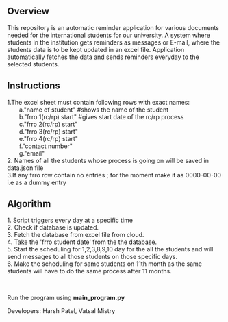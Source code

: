 <h2>Overview</h2>
<p>
This repository is an automatic reminder application for various documents needed for the international students for our university. A system where students in the institution gets reminders as messages or E-mail, where the students data is to be kept updated in an excel file. Application automatically fetches the data and sends reminders everyday to the selected students.
</p>
<h2>Instructions</h2>
<p> 1.The excel sheet must contain following rows with exact names:<br>
    &ensp;&ensp;&ensp;&ensp;a."name of student"      #shows the name of the student<br>
    &ensp;&ensp;&ensp;&ensp;b."frro 1(rc/rp) start"  #gives start date of the rc/rp process<br>
    &ensp;&ensp;&ensp;&ensp;c."frro 2(rc/rp) start"<br>
    &ensp;&ensp;&ensp;&ensp;d."frro 3(rc/rp) start"<br>
    &ensp;&ensp;&ensp;&ensp;e."frro 4(rc/rp) start"<br>
    &ensp;&ensp;&ensp;&ensp;f."contact number"<br>
    &ensp;&ensp;&ensp;&ensp;g."email"<br>
    2. Names of all the students whose process is going on will be saved in data.json file<br>
    3.If any frro row contain no entries ; for the moment make it as 0000-00-00 i.e as a dummy entry
</p>
<h2>Algorithm</h2>
<p>
1. Script triggers every day at a specific time<br>
2. Check if database is updated. <br>
3. Fetch the database from excel file from cloud. <br>
4. Take the 'frro student date' from the the database.<br>
5. Start the scheduling for 1,2,3,8,9,10 day for the all the students and will send messages to all those students on those specific days.<br>
6. Make the scheduling for same students on 11th month as the same students will have to do the same process after 11 months.<br>
</p>
<br>
<p> Run the program using <b>main_program.py</b>
<p>Developers: Harsh Patel, Vatsal Mistry </p>
